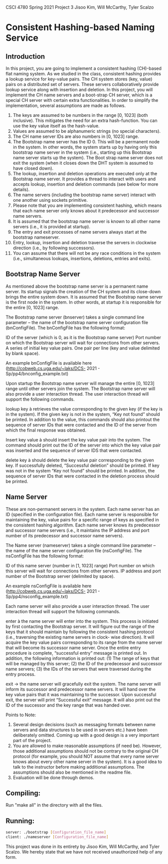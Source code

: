 CSCI 4780 Spring 2021 Project 3
Jisoo Kim, Will McCarthy, Tyler Scalzo

# Consistent	Hashing-based	Naming	Service

## Introduction

In this project, you are going to implement a consistent hashing (CH)-based flat naming system.
As we studied in the class, consistent hashing provides a lookup service for key-value pairs. The
CH system stores (key, value) pairs on a distributed set of servers. These servers collaboratively
provide lookup service along with insertion and deletion. In this project, you will implement the
CH name servers and a boot-strap CH server, which is a special CH server with certain extra
functionalities. In order to simplify the implementation, several assumptions are made as
follows.

1. The keys are assumed to be numbers in the range [0, 1023] (both inclusive). This
    mitigates the need for an extra hash-function. You can use the key value itself as the
    hash-value.
2. Values are assumed to be alphanumeric strings (no special characters).
3. The CH name server IDs are also numbers in [0, 1023] range.
4. The Bootstrap name server has the ID 0. This will be a permanent node in the system. In
    other words, the system starts up by having only this bootstrap name server in the
    system (i.e., starting up this Bootstrap name server starts up the system). The Boot strap
    name server does not exit the system (when it closes down the DHT system is assumed
    to have closed down).
5. The lookup, insertion and deletion operations are executed only at the Bootstrap name
    server. It provides a thread to interact with users and accepts lookup, insertion and
    deletion commands (see below for more details).
6. The name servers (including the bootstrap name server) interact with one another using
    sockets primitive.
7. Please note that you are implementing consistent hashing, which means that each name
    server only knows about it predecessor and successor name servers.
8. It is assumed that the bootstrap name server is known to all other name servers (i.e., it
    is provided at startup).
9. The entry and exit processes of name servers always start at the bootstrap nameserver.
10. Entry, lookup, insertion and deletion traverse the servers in clockwise direction (i.e., by
    following successors).
11. You can assume that there will not be any race conditions in the system (i.e.,
    simultaneous lookups, insertions, deletions, entries and exits).


## Bootstrap	Name	Server

As mentioned above the bootstrap name server is a permanent name server. Its startup signals
the creation of the CH system and its close-down brings the entire system down. It is assumed
that the Bootstrap name server is the first node in the system. In other words, at startup it is
responsible for the entire [0, 1023] range.

The Bootstrap name server (bnserver) takes a single command line parameter – the name of
the bootstrap name server configuration file (bnConfigFile). The bnConfigFile has the following
format:

ID of the server (which is 0, as it is the Bootstrap name server)
Port number on which the Bootstrap server will wait for
connections from other servers.
A series of initial key value pairs. One pair per line (key and value delimited
by blank space).

An example bnConfigFile is available here (http://cobweb.cs.uga.edu/~laks/DCS- 2021 -
Sp/pp4/bnconfig_example.txt)

Upon startup the Bootstrap name server will manage the entire [0, 1023] range until other
servers join the system. The Bootstrap name server will also provide a user interaction thread.
The user interaction thread will support the following commands.

lookup key à retrieves the value corresponding to the given key (if the key is in the
system). If the given key is not in the system, “Key not found” should be printed. In addition to
the value, this commands should also printout the sequence of server IDs that were contacted
and the ID of the server from which the final response was obtained.

Insert key value à should insert the key value pair into the system. The command
should print out the ID of the server into which the key value pair was inserted and the
sequence of server IDS that were contacted.

delete key à should delete the key value pair corresponding to the given key. If
successfully deleted, “Successful deletion” should be printed. If key was not in the system “Key
not found” should be printed. In addition, the sequence of server IDs that were contacted in
the deletion process should be printed.

## Name	Server

These are non-permanent servers in the system. Each name server has an ID (specified in the
configuration file). Each name server is responsible for maintaining the key, value pairs for a
specific range of keys as specified in the consistent hashing algorithm. Each name server knows
its predecessor and successor name servers (i.e., it maintains the IP address and port number of
its predecessor and successor name servers).

The Name server (nameserver) takes a single command line parameter – the name of the name
server configuration file (nsConfigFile). The nsConfigFile has the following format:


ID of this name server (number in [1, 1023] range)
Port number on which this server will wait for connections from
other servers.
IP address and port number of the Bootstrap server (delimited by
space).

An example nsConfigFile is available here (http://cobweb.cs.uga.edu/~laks/DCS- 2021 -
Sp/pp4/nsconfig_example.txt)

Each name server will also provide a user interaction thread. The user interaction thread will
support the following commands.

enter à the name server will enter into the system. This process is initiated by first
contacting the Bootstrap server. It will figure out the range of the keys that it should maintain
by following the consistent hashing protocol (i.e., traversing the existing name servers in clock-
wise direction). It will acquire the key value pairs corresponding to its range from the name
server that will become its successor name server. Once the entire entry procedure is complete,
“successful entry” message is printed out. In addition, the following information is printed out:
(1) The range of keys that will be managed by this server; (2) the ID of the predecessor and
successor name servers; (3) the IDs of the servers that were traversed during the entry process.

exit -> the name server will gracefully exit the system. The name server will inform its
successor and predecessor name servers. It will hand over the key value pairs that it was
maintaining to the successor. Upon successful exit, the server will print “Successful exit”
message. It will also print out the ID of the successor and the key range that was handed over.

Points to Note:

1. Several design decisions (such as messaging formats between name servers and data
    structures to be used in servers etc.) have been deliberately omitted. Coming up with a
    good design is a very important part of the project.
2. You are allowed to make reasonable assumptions (if need be). However, those
    additional assumptions should not be contrary to the original CH protocol (for example,
    you should NOT assume that every name server knows about every other name server
    in the system). It is a good idea to talk to the instructor before making additional
    assumptions. The assumptions should also be mentioned in the readme file.
3. Evaluation will be done through demos.


## Compiling:

Run "make all" in the directory with all the files. 

## Running:

```bash
server: ./bootstrap [Configuration_file_name]
client: ./nameserver [Configuration_file_name]
```


This project was done in its entirety by Jisoo Kim, Will McCarthy, 
and Tyler Scalzo. We hereby state that we have not received
unauthorized help of any form.
